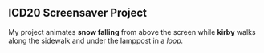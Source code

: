 ## ICD20 Screensaver Project
My project animates **snow falling** from above the screen while **kirby** walks along the sidewalk and under the lamppost in a *loop.*
